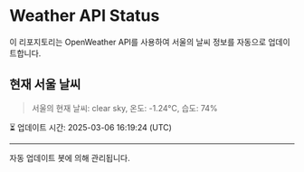 
# Weather API Status

이 리포지토리는 OpenWeather API를 사용하여 서울의 날씨 정보를 자동으로 업데이트합니다.

## 현재 서울 날씨
> 서울의 현재 날씨: clear sky, 온도: -1.24°C, 습도: 74%

⏳ 업데이트 시간: 2025-03-06 16:19:24 (UTC)

---
자동 업데이트 봇에 의해 관리됩니다.
